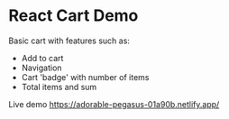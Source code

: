 # React Cart Demo

Basic cart with features such as:
- Add to cart
- Navigation
- Cart 'badge' with number of items
- Total items and sum

Live demo 
https://adorable-pegasus-01a90b.netlify.app/
